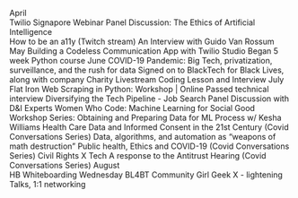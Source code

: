 
April	
  Twilio Signapore Webinar
	Panel Discussion: The Ethics of Artificial Intelligence  
	How to be an a11y (Twitch stream)
	An Interview with Guido Van Rossum
May	
  Building a Codeless Communication App with Twilio Studio
	Began 5 week Python course 
June	COVID-19 Pandemic: Big Tech, privatization, surveillance, and the rush for data
	Signed on to BlackTech for Black Lives, along with company
	Charity Livestream Coding Lesson and Interview
July	Flat Iron Web Scraping in Python: Workshop | Online
	Passed technical interview
	Diversifying the Tech Pipeline - Job Search Panel Discussion with D&I Experts
	Women Who Code: Machine Learning for Social Good Workshop Series: Obtaining and Preparing Data for ML Process w/ Kesha Williams
	Health Care Data and Informed Consent in the 21st Century (Covid Conversations Series) 
	Data, algorithms, and automation as “weapons of math destruction”
	Public health, Ethics and COVID-19  (Covid Conversations Series) 
	Civil Rights X Tech A response to the Antitrust Hearing  (Covid Conversations Series) 
August	
  HB Whiteboarding Wednesday
	BL4BT Community
  Girl Geek X - lightening Talks, 1:1 networking
